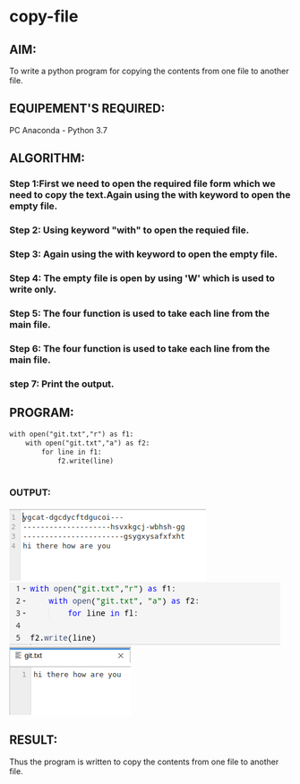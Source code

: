 # copy-file
## AIM:
To write a python program for copying the contents from one file to another file.
## EQUIPEMENT'S REQUIRED: 
PC
Anaconda - Python 3.7
## ALGORITHM: 
### Step 1:First we need to open the required file form which we need to copy the text.Again using the with keyword to open the empty file. 

### Step 2: Using keyword "with" to open the requied file.
 
### Step 3: Again using the with keyword to open the empty file. 

### Step 4: The empty file is open by using 'W' which is used to write only.

### Step 5: The four function is used to take each line from the main file.

### Step 6: The four function is used to take each line from the main file.

### step 7: Print the output.

## PROGRAM:
```
with open("git.txt","r") as f1:
    with open("git.txt","a") as f2:
        for line in f1:
            f2.write(line)
            
```

### OUTPUT:
![OUTPUT](/ghu.png)
![OUTPUT](/Screenshot%20from%202022-10-14%2010-25-03.png)
![OUTPUT](/pli.png)



## RESULT:
Thus the program is written to copy the contents from one file to another file.
